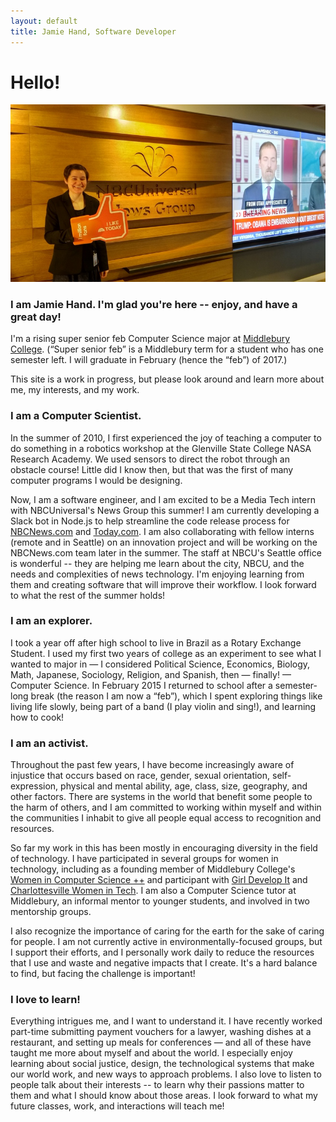 ```yaml
---
layout: default
title: Jamie Hand, Software Developer
---
```


# Hello!

![Welcome!](/img/photos/large/nbcu_newsgroup.jpg)

### I am Jamie Hand. I'm glad you're here -- enjoy, and have a great day!

I'm a rising super senior feb Computer Science major at
[Middlebury College](http://www.middlebury.edu).
(“Super senior feb” is a Middlebury term for a student
who has one semester left. I will graduate in February (hence the “feb”)
of 2017.)

This site is a work in progress, but please
look around and learn more about me, my interests,
and my work.

### I am a Computer Scientist.

In the summer of 2010, I first experienced the joy of teaching a computer to do
something in a robotics workshop at the Glenville State College NASA
Research Academy. We used sensors to direct the robot through an obstacle
course! Little did I know then, but that was the first of many computer
programs I would be designing.

Now, I am a software engineer, and
I am excited to be a Media Tech intern with NBCUniversal's News Group this
summer! I am currently developing a Slack bot in Node.js to help streamline
the code release process for [NBCNews.com](http://www.nbcnews.com/) and
[Today.com](http://www.today.com/). I am also collaborating
with fellow interns (remote and in Seattle) on an innovation project and will
be working on the NBCNews.com team later in the summer. The staff at NBCU's
Seattle office is wonderful -- they are helping me learn about the city,
NBCU, and the needs and complexities of news technology. I'm enjoying learning from them and
creating software that will improve their workflow. I look forward to
what the rest of the summer holds!

### I am an explorer.

I took a year off after high school to live in Brazil as a Rotary Exchange
Student. I used my first two years of college as an experiment to see what I
wanted to major in — I considered Political Science, Economics, Biology, Math,
Japanese, Sociology, Religion, and Spanish, then — finally! — Computer Science.
In February 2015 I returned to school after a semester-long break (the reason I
am now a “feb”), which I spent exploring things like living life slowly, being
part of a band (I play violin and sing!), and learning how to cook!

### I am an activist.

Throughout the past few years, I have become increasingly aware of injustice
that occurs based on race, gender, sexual orientation,
self-expression, physical and mental ability, age, class, size,
geography, and other
factors. There are systems in the world that benefit some people to the
harm of others, and I am committed to working within myself and within the
communities I inhabit to give all people equal access to recognition and
resources.

So far my work in this has been mostly in encouraging diversity
in the field of technology. I have participated in several groups for women
in technology, including as a founding member of Middlebury College's
[Women in Computer Science ++](http://middleburywics.weebly.com/) and
participant with [Girl Develop It](http://www.meetup.com/Girl-Develop-It-CentralVA/)
and [Charlottesville Women in Tech](http://www.charlottesvillewomenintech.com/).
I am also a Computer Science tutor at Middlebury, an informal mentor to
younger students, and involved in two mentorship groups.

I also recognize the importance of caring for the earth for the sake of
caring for people. I am not currently active in environmentally-focused groups,
but I support their efforts, and I personally work daily to reduce the
resources that I use and waste and negative impacts that I create. It's
a hard balance to find, but facing the challenge is important!

### I love to learn!

Everything intrigues me, and I want to understand it. I have recently worked
part-time submitting payment vouchers for a lawyer, washing dishes at a
restaurant, and setting up meals for conferences — and all of these have taught
me more about myself and about the world. I especially enjoy learning about
social justice, design, the technological systems that make our world work, and
new ways to approach problems. I also love to listen to people talk about
their interests -- to learn why their passions matter to them and
what I should know about those areas.
I look forward to what my future classes, work, and interactions will teach me!
